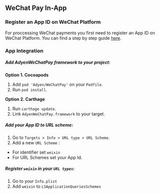 ## WeChat Pay In-App

###  Register an App ID on WeChat Platform
For proccessing WeChat payments you first need to register an App ID on WeChat Platform. You can find a step by step guide [here](https://github.com/Adyen/adyen-ios/wiki/Register-WeChat-App-Id).

### App Integration
##### Add AdyenWeChatPay framework to your project:

**Option 1. Cocoapods**
1. Add `pod 'Adyen/WeChatPay'` on your `Podfile`.
2. Run `pod install`.

**Option 2. Carthage**
1. Run `carthage update`.
2. Link `AdyenWeChatPay.framework` to your target. 

##### Add your App ID to URL scheme:
1. Go to `Targets > Info > URL type > URL Scheme`.
2. Add a new `URL Scheme` :
- For identifier set `weixin`
- For URL Schemes set your App Id.

##### Register `weixin` in your  `URL types`:
1. Go to your `Info.plist`
2. Add `weixin` to `LSApplicationQueriesSchemes` 
